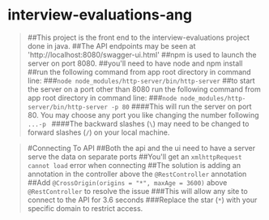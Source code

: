 # interview-evaluations-ang

> ##This project is the front end to the interview-evaluations project done in java.
> ##The API endpoints may be seen at 'http://localhost:8080/swagger-ui.html'
> ##npm is used to launch the server on port 8080.
> ##you'll need to have node and npm install
> ##run the following command from app root directory in command line:
> ###`node node_modules/http-server/bin/http-server`
> ##to start the server on a port other than 8080 run the following command from app root directory in command line:
> ###`node node_modules/http-server/bin/http-server -p 80`
> ####This will run the server on port 80. You may choose any port you like changing the number following `...-p `
> ####The backward slashes (`\`) may need to be changed to forward slashes (`/`) on your local machine.

> #Connecting To API
> ##Both the api and the ui need to have a server serve the data on separate ports
> ##You'll get an `xmlhttpRequest cannot load` error when connecting
> ##The solution is adding an annotation in the controller above the `@RestController` annotation
> ##Add `@CrossOrigin(origins = "*", maxAge = 3600)` above `@RestController` to resolve the issue
> ###This will allow any site to connect to the API for 3.6 seconds
> ###Replace the star (`*`) with your specific domain to restrict access.

